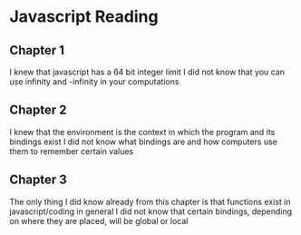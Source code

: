 # Javascript Reading


## Chapter 1
I knew that javascript has a 64 bit integer limit
I did not know that you can use infinity and -infinity in your computations

## Chapter 2
I knew that the environment is the context in which the program and its bindings exist
I did not know what bindings are and how computers use them to remember certain values

## Chapter 3
The only thing I did know already from this chapter is that functions exist in javascript/coding in general
I did not know that certain bindings, depending on where they are placed, will be global or local